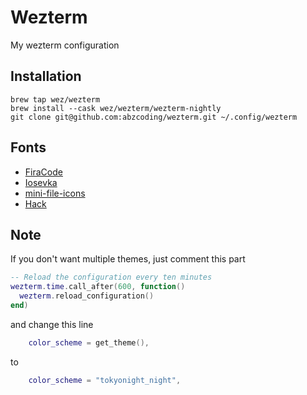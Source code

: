 # Wezterm

My wezterm configuration

## Installation

```shell
brew tap wez/wezterm
brew install --cask wez/wezterm/wezterm-nightly
git clone git@github.com:abzcoding/wezterm.git ~/.config/wezterm
```

## Fonts

- [FiraCode](https://github.com/ryanoasis/nerd-fonts/tree/master/patched-fonts/FiraCode)
- [Iosevka](https://github.com/ryanoasis/nerd-fonts/tree/master/patched-fonts/Iosevka)
- [mini-file-icons](https://github.com/Nguyen-Hoang-Nam/nvim-mini-file-icons)
- [Hack](https://github.com/ryanoasis/nerd-fonts/tree/master/patched-fonts/Hack)

## Note

If you don't want multiple themes, just comment this part

```lua
-- Reload the configuration every ten minutes
wezterm.time.call_after(600, function()
  wezterm.reload_configuration()
end)

```

and change this line

```lua
	color_scheme = get_theme(),
```

to

```lua
	color_scheme = "tokyonight_night",
```

